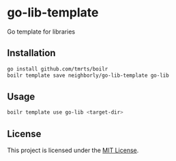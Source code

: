 # go-lib-template

Go template for libraries

## Installation

```sh
go install github.com/tmrts/boilr
boilr template save neighborly/go-lib-template go-lib
```

## Usage

```sh
boilr template use go-lib <target-dir>
```

## License

This project is licensed under the [MIT License](LICENSE.md).
